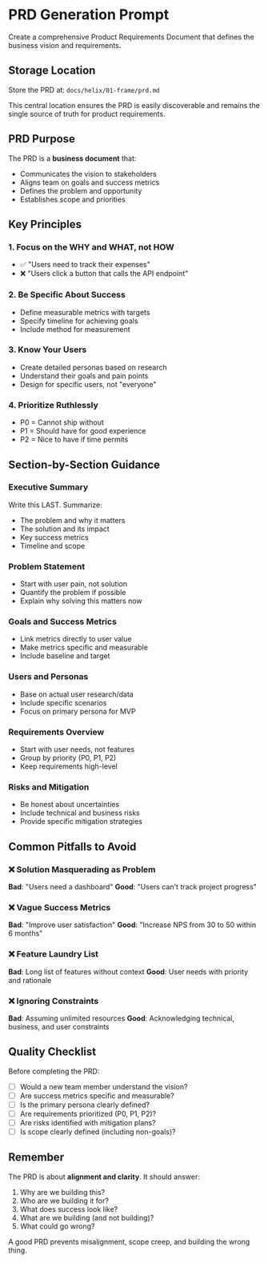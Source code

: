 # PRD Generation Prompt

Create a comprehensive Product Requirements Document that defines the business vision and requirements.

## Storage Location

Store the PRD at: `docs/helix/01-frame/prd.md`

This central location ensures the PRD is easily discoverable and remains the single source of truth for product requirements.

## PRD Purpose

The PRD is a **business document** that:
- Communicates the vision to stakeholders
- Aligns team on goals and success metrics
- Defines the problem and opportunity
- Establishes scope and priorities

## Key Principles

### 1. Focus on the WHY and WHAT, not HOW
- ✅ "Users need to track their expenses"
- ❌ "Users click a button that calls the API endpoint"

### 2. Be Specific About Success
- Define measurable metrics with targets
- Specify timeline for achieving goals
- Include method for measurement

### 3. Know Your Users
- Create detailed personas based on research
- Understand their goals and pain points
- Design for specific users, not "everyone"

### 4. Prioritize Ruthlessly
- P0 = Cannot ship without
- P1 = Should have for good experience
- P2 = Nice to have if time permits

## Section-by-Section Guidance

### Executive Summary
Write this LAST. Summarize:
- The problem and why it matters
- The solution and its impact
- Key success metrics
- Timeline and scope

### Problem Statement
- Start with user pain, not solution
- Quantify the problem if possible
- Explain why solving this matters now

### Goals and Success Metrics
- Link metrics directly to user value
- Make metrics specific and measurable
- Include baseline and target

### Users and Personas
- Base on actual user research/data
- Include specific scenarios
- Focus on primary persona for MVP

### Requirements Overview
- Start with user needs, not features
- Group by priority (P0, P1, P2)
- Keep requirements high-level

### Risks and Mitigation
- Be honest about uncertainties
- Include technical and business risks
- Provide specific mitigation strategies

## Common Pitfalls to Avoid

### ❌ Solution Masquerading as Problem
**Bad**: "Users need a dashboard"
**Good**: "Users can't track project progress"

### ❌ Vague Success Metrics
**Bad**: "Improve user satisfaction"
**Good**: "Increase NPS from 30 to 50 within 6 months"

### ❌ Feature Laundry List
**Bad**: Long list of features without context
**Good**: User needs with priority and rationale

### ❌ Ignoring Constraints
**Bad**: Assuming unlimited resources
**Good**: Acknowledging technical, business, and user constraints

## Quality Checklist

Before completing the PRD:
- [ ] Would a new team member understand the vision?
- [ ] Are success metrics specific and measurable?
- [ ] Is the primary persona clearly defined?
- [ ] Are requirements prioritized (P0, P1, P2)?
- [ ] Are risks identified with mitigation plans?
- [ ] Is scope clearly defined (including non-goals)?

## Remember

The PRD is about **alignment and clarity**. It should answer:
1. Why are we building this?
2. Who are we building it for?
3. What does success look like?
4. What are we building (and not building)?
5. What could go wrong?

A good PRD prevents misalignment, scope creep, and building the wrong thing.